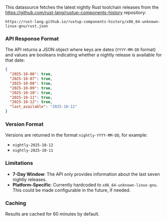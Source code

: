 This datasource fetches the latest nightly Rust toolchain releases from the <https://github.com/rust-lang/rustup-components-history> repository:

```
https://rust-lang.github.io/rustup-components-history/x86_64-unknown-linux-gnu/rust.json
```

### API Response Format

The API returns a JSON object where keys are dates (`YYYY-MM-DD` format) and values are booleans indicating whether a nightly release is available for that date:

```json
{
  "2025-10-06": true,
  "2025-10-07": true,
  "2025-10-08": true,
  "2025-10-09": true,
  "2025-10-10": true,
  "2025-10-11": true,
  "2025-10-12": true,
  "last_available": "2025-10-12"
}
```

### Version Format

Versions are returned in the format `nightly-YYYY-MM-DD`, for example:

- `nightly-2025-10-12`
- `nightly-2025-10-11`

### Limitations

- **7-Day Window**: The API only provides information about the last seven nightly releases.
- **Platform-Specific**: Currently hardcoded to `x86_64-unknown-linux-gnu`. This could be made configurable in the future, if needed.

### Caching

Results are cached for 60 minutes by default.
